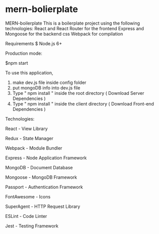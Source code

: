 # mern-bolierplate

MERN-boilerplate
This is a boilerplate project using the following technologies:
React and React Router for the frontend
Express and Mongoose for the backend
css
Webpack for compilation


Requirements
$ Node.js 6+


Production mode:

$npm start 


To use this application, 

1. make dev.js file inside config folder 
2. put mongoDB info into dev.js file 
3. Type  " npm install " inside the root directory  ( Download Server Dependencies ) 
4. Type " npm install " inside the client directory ( Download Front-end Dependencies )


Technologies:

React - View Library

Redux - State Manager

Webpack - Module Bundler

Express - Node Application Framework

MongoDB - Document Database

Mongoose - MongoDB Framework

Passport - Authentication Framework


FontAwesome - Icons


SuperAgent - HTTP Request Library

ESLint - Code Linter

Jest - Testing Framework
